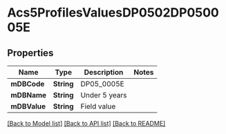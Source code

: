 # Acs5ProfilesValuesDP0502DP050005E

## Properties
Name | Type | Description | Notes
------------ | ------------- | ------------- | -------------
**mDBCode** | **String** | DP05_0005E | 
**mDBName** | **String** | Under 5 years | 
**mDBValue** | **String** | Field value | 

[[Back to Model list]](../README.md#documentation-for-models) [[Back to API list]](../README.md#documentation-for-api-endpoints) [[Back to README]](../README.md)



